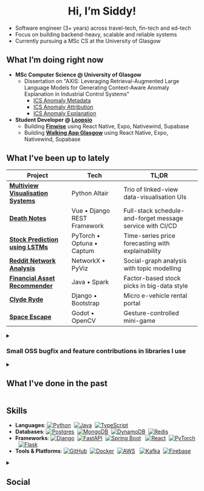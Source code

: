 
<h1 align="center">Hi, I’m Siddy!</h1>

* Software engineer (3+ years) across travel-tech, fin-tech and ed-tech
* Focus on building backend-heavy, scalable and reliable systems
* Currently pursuing a MSc CS at the University of Glasgow

## What I’m doing right now
- **MSc Computer Science @ University of Glasgow**
    - Dissertation on "AXIS: Leveraging Retrieval-Augmented Large Language Models for Generating Context-Aware Anomaly Explanation in Industrial Control Systems"
        - [ICS Anomaly Metadata](https://github.com/siddydutta/ics-anomaly-metadata/)
        - [ICS Anomaly Attribution](github.com/siddydutta/ics-anomaly-attribution/)
        - [ICS Anomaly Explanation](github.com/siddydutta/ics-anomaly-explanation/)  
- **Student Developer @ [Loopsio](https://loopsio.com/)**
    - Building **[Finwise](https://finwiseschool.com/)** using React Native, Expo, Nativewind, Supabase
    - Building **[Walking App Glasgow](https://www.strath.ac.uk/business/accountingfinance/theentrepreneurswhomadeglasgow/walkingtour/)** using React Native, Expo, Nativewind, Supabase

## What I’ve been up to lately
| Project | Tech | TL;DR |
|---------|-------|------------------|
| **[Multiview Visualisation Systems](https://github.com/siddydutta/Multiview-Visualisation-Systems)** | Python Altair | Trio of linked-view data-visualisation UIs |
| **[Death Notes](https://github.com/siddydutta/death-notes-app)** | Vue • Django REST Framework | Full-stack schedule-and-forget message service with CI/CD  |
| **[Stock Prediction using LSTMs](https://github.com/siddydutta/LSTM-Stock-Market-Prediction)** | PyTorch • Optuna • Captum | Time-series price forecasting with explainability |
| **[Reddit Network Analysis](https://github.com/siddydutta/Reddit-Network-Analysis)** | NetworkX • PyViz | Social-graph analysis with topic modelling |
| **[Financial Asset Recommender](https://github.com/siddydutta/Spark-Assessed-Exercise)** | Java • Spark | Factor-based stock picks in big-data style |
| **[Clyde Ryde](https://github.com/siddydutta/clyde-ryde)** | Django • Bootstrap | Micro e-vehicle rental portal |
| **[Space Escape](https://github.com/siddydutta/DYHTG-2024-SpaceEscape)** | Godot • OpenCV | Gesture-controlled mini-game |

<details>
<summary><h3>Small OSS bugfix and feature contributions in libraries I use</h3></summary>

| Project | Tech | PR |
| -- | -- | -- |
| [Voice Activity Detector](https://github.com/ricky0123/vad) | TypeScript | [#198](https://github.com/ricky0123/vad/pull/198) |
| [Document Viewer for React](https://github.com/cyntler/react-doc-viewer) | React | [#282](https://github.com/cyntler/react-doc-viewer/pull/282) |
| [Amadeus SDK for Java](https://github.com/amadeus4dev/amadeus-java) | Java | [#275](https://github.com/amadeus4dev/amadeus-java/pull/275) |
| [Amadeus SDK for Python](https://github.com/amadeus4dev/amadeus-python) | Python | [#212](https://github.com/amadeus4dev/amadeus-python/pull/212) |
</details>

<details>
<summary><h2>What I've done in the past</h2></summary>

| Company | Tech | TL;DR |
| -- | -- | -- |
| [Loopsio](https://loopsio.com/) | Firebase • React • Tailwind | Built the [JustPass](https://justpass.app/) product, a digital loyalty card programme |
| [VectorShift](https://vectorshift.ai/) | FastAPI • React • Celery | Integrated features like voice bots to enhance the AI-tech product suite |
| [UniScholars](https://unischolars.com/) | DRF • Celery • Redis | Built the backend to support the website and internal CRM including automation workflows |
| [BukuWarung](https://bukuwarung.com/) | Java • Spring Boot • Kafka | Feature development for financial products, while building resiliency in a micro-service oriented architecture |
| [The Nudge Institute](https://www.thenudge.org/) | Python • OpenAI | Built [tech-based games and quizzes](https://github.com/TheNudgeInstitute/FPTelegramBOT/tree/main) delivered via Telegram for the Future Perfect programme |
| [Amadeus](https://amadeus.com/en/cytric/overview) | Java | Content integration for the Cytric product via the Amadeus GDS |
</details>

## Skills
* **Languages**: [![Python](https://img.shields.io/badge/Python-3776AB?logo=python&logoColor=fff)](#)&nbsp;&nbsp;[![Java](https://img.shields.io/badge/Java-%23ED8B00.svg?logo=openjdk&logoColor=white)](#)&nbsp;&nbsp;[![TypeScript](https://img.shields.io/badge/TypeScript-3178C6?logo=typescript&logoColor=fff)](#)
* **Databases**: [![Postgres](https://img.shields.io/badge/Postgres-%23316192.svg?logo=postgresql&logoColor=white)](#)&nbsp;&nbsp;[![MongoDB](https://img.shields.io/badge/MongoDB-%234ea94b.svg?logo=mongodb&logoColor=white)](#)&nbsp;&nbsp;[![DynamoDB](https://img.shields.io/badge/DynamoDB-4053D6?logo=amazondynamodb&logoColor=fff)](#)&nbsp;&nbsp;[![Redis](https://img.shields.io/badge/Redis-%23DD0031.svg?logo=redis&logoColor=white)](#)
* **Frameworks**: [![Django](https://img.shields.io/badge/Django-%23092E20.svg?logo=django&logoColor=white)](#)&nbsp;&nbsp;[![FastAPI](https://img.shields.io/badge/FastAPI-009485.svg?logo=fastapi&logoColor=white)](#)&nbsp;&nbsp;[![Spring Boot](https://img.shields.io/badge/Spring%20Boot-6DB33F?logo=springboot&logoColor=fff)](#)
&nbsp;&nbsp;[![React](https://img.shields.io/badge/React-%2320232a.svg?logo=react&logoColor=%2361DAFB)](#)&nbsp;&nbsp;[![PyTorch](https://img.shields.io/badge/PyTorch-ee4c2c?logo=pytorch&logoColor=white)](#)&nbsp;&nbsp;[![Flask](https://img.shields.io/badge/Flask-000?logo=flask&logoColor=fff)](#)
* **Tools & Platforms**: [![GitHub](https://img.shields.io/badge/GitHub-%23121011.svg?logo=github&logoColor=white)](#)&nbsp;&nbsp;[![Docker](https://img.shields.io/badge/Docker-2496ED?logo=docker&logoColor=fff)](#)&nbsp;&nbsp;[![AWS](https://img.shields.io/badge/AWS-%23FF9900.svg?logo=amazon-web-services&logoColor=white)](#)
&nbsp;&nbsp;[![Kafka](https://img.shields.io/badge/Apache_Kafka-231F20.svg?logo=apache-kafka&logoColor=white)](#)&nbsp;&nbsp;[![Firebase](https://img.shields.io/badge/Firebase-039BE5?logo=Firebase&logoColor=white)](#)


<details>
<summary><h2>Social</h2></summary>

[![LinkedIn](https://custom-icon-badges.demolab.com/badge/LinkedIn-0A66C2?logo=linkedin-white&logoColor=fff)](https://www.linkedin.com/in/siddydutta/)&nbsp;&nbsp;
[![Proton Mail](https://img.shields.io/badge/Proton%20Mail-6D4AFF?logo=protonmail&logoColor=fff)](mailto:siddharthadutta+github@protonmail.com)&nbsp;&nbsp;
[![Goodreads](https://img.shields.io/badge/Goodreads-372213?logo=goodreads&logoColor=fff)](https://www.goodreads.com/user/show/108642353-siddhartha)

[![spotify-github-profile](https://spotify-github-profile.kittinanx.com/api/view?uid=i3pkaxjuol8frhs2wgx4xnraf&cover_image=false&theme=default&show_offline=false&background_color=121212&interchange=true&bar_color=3cbe45&bar_color_cover=true)](https://spotify-github-profile.kittinanx.com/api/view?uid=i3pkaxjuol8frhs2wgx4xnraf&redirect=true)

[![GitHub](https://img.shields.io/badge/GitHub-%23121011.svg?logo=github&logoColor=white)](https://github.com/siddydutta)&nbsp;&nbsp;
![Profile views](https://komarev.com/ghpvc/?username=siddydutta)

</details>
